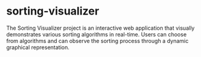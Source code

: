 # sorting-visualizer
The Sorting Visualizer project is an interactive web application that visually demonstrates various sorting algorithms in real-time. Users can choose from algorithms and can observe the sorting process through a dynamic graphical representation.
